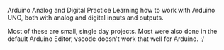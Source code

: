 Arduino Analog and Digital Practice
Learning how to work with Arduino UNO, both with analog and digital inputs and outputs.

Most of these are small, single day projects. 
Most were also done in the default Arduino Editor, vscode doesn't work that well for Arduino. :/

